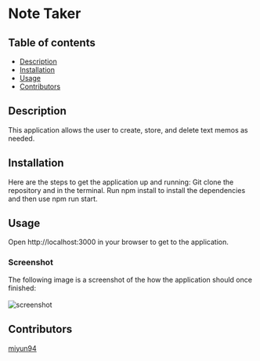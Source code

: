 # Note Taker

## Table of contents
- [Description](#Description)
- [Installation](#Installation)
- [Usage](#Usage)
- [Contributors](#Contributors)

## Description
  This application allows the user to create, store, and delete text memos as needed.

## Installation
  Here are the steps to get the application up and running: 
  Git clone the repository and in the terminal. Run npm install to install the dependencies and then use npm run start. 

## Usage
  Open http://localhost:3000 in your browser to get to the application. 
  
### Screenshot
  The following image is a screenshot of the how the application should once finished:
  <br/>
  <br/>
  ![screenshot](https://user-images.githubusercontent.com/74436613/109454425-11fcb300-7a09-11eb-9553-3a5d0a9d3d73.png)

## Contributors 
  [miyun94](https://github.com/miyun94)
